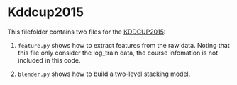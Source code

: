 Kddcup2015
===
This filefolder contains two files for the [KDDCUP2015](https://kddcup2015.com/information.html):

1. `feature.py` shows how to extract features from the raw data. Noting that this file only consider the log_train data, the course infomation is not included in this code.

2. `blender.py` shows how to build a two-level stacking model.